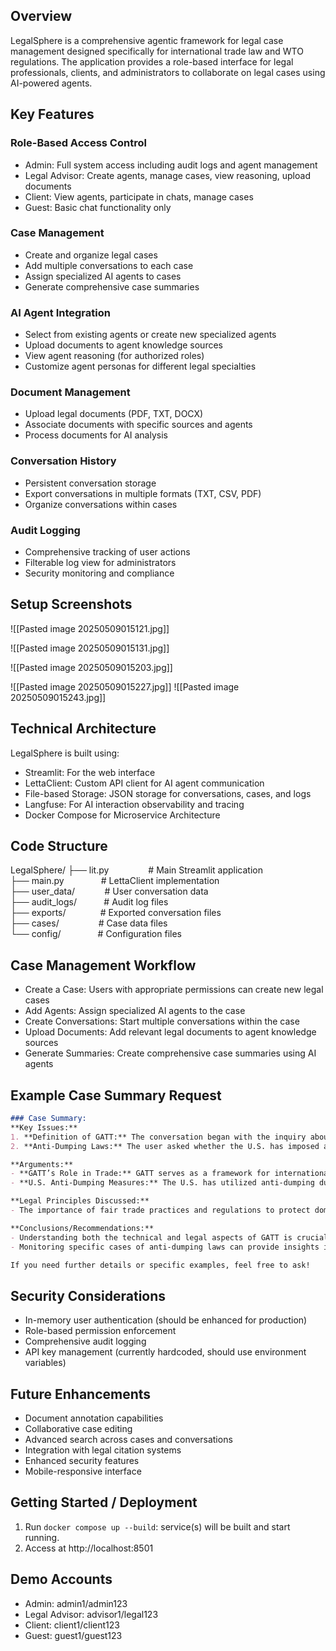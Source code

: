 ## Overview

LegalSphere is a comprehensive agentic framework for legal case management designed specifically for international trade law and WTO regulations. The application provides a role-based interface for legal professionals, clients, and administrators to collaborate on legal cases using AI-powered agents.

## Key Features

### Role-Based Access Control

- Admin: Full system access including audit logs and agent management
- Legal Advisor: Create agents, manage cases, view reasoning, upload documents
- Client: View agents, participate in chats, manage cases
- Guest: Basic chat functionality only

### Case Management

- Create and organize legal cases
- Add multiple conversations to each case
- Assign specialized AI agents to cases
- Generate comprehensive case summaries

### AI Agent Integration

- Select from existing agents or create new specialized agents
- Upload documents to agent knowledge sources
- View agent reasoning (for authorized roles)
- Customize agent personas for different legal specialties

### Document Management

- Upload legal documents (PDF, TXT, DOCX)
- Associate documents with specific sources and agents
- Process documents for AI analysis

### Conversation History

- Persistent conversation storage
- Export conversations in multiple formats (TXT, CSV, PDF)
- Organize conversations within cases

### Audit Logging

- Comprehensive tracking of user actions
- Filterable log view for administrators
- Security monitoring and compliance

## Setup Screenshots

![[Pasted image 20250509015121.jpg]]

![[Pasted image 20250509015131.jpg]]

![[Pasted image 20250509015203.jpg]]

![[Pasted image 20250509015227.jpg]]
![[Pasted image 20250509015243.jpg]]
## Technical Architecture

LegalSphere is built using:
- Streamlit: For the web interface
- LettaClient: Custom API client for AI agent communication
- File-based Storage: JSON storage for conversations, cases, and logs
- Langfuse: For AI interaction observability and tracing
- Docker Compose for Microservice Architecture
## Code Structure

LegalSphere/
├── lit.py                # Main Streamlit application
├── main.py               # LettaClient implementation
├── user_data/            # User conversation data
├── audit_logs/           # Audit log files
├── exports/              # Exported conversation files
├── cases/                # Case data files
└── config/               # Configuration files

## Case Management Workflow

- Create a Case: Users with appropriate permissions can create new legal cases
- Add Agents: Assign specialized AI agents to the case
- Create Conversations: Start multiple conversations within the case
- Upload Documents: Add relevant legal documents to agent knowledge sources
- Generate Summaries: Create comprehensive case summaries using AI agents

## Example Case Summary Request

```markdown
### Case Summary:
**Key Issues:**
1. **Definition of GATT:** The conversation began with the inquiry about GATT, where it was explained as the Generic Attribute Profile in Bluetooth Low Energy and later as the General Agreement on Tariffs and Trade in a legal context.
2. **Anti-Dumping Laws:** The user asked whether the U.S. has imposed anti-dumping laws on China, leading to a discussion on specific cases.

**Arguments:**
- **GATT’s Role in Trade:** GATT serves as a framework for international trade, aiming to reduce trade barriers and promote fair competition.
- **U.S. Anti-Dumping Measures:** The U.S. has utilized anti-dumping duties to protect its domestic industries from unfair pricing by foreign competitors, specifically citing Chinese imports.

**Legal Principles Discussed:**
- The importance of fair trade practices and regulations to protect domestic markets.

**Conclusions/Recommendations:**
- Understanding both the technical and legal aspects of GATT is crucial for grasping international trade dynamics.
- Monitoring specific cases of anti-dumping laws can provide insights into trade relations between the U.S. and China.

If you need further details or specific examples, feel free to ask!
```

## Security Considerations

- In-memory user authentication (should be enhanced for production)
- Role-based permission enforcement
- Comprehensive audit logging
- API key management (currently hardcoded, should use environment variables)

## Future Enhancements

- Document annotation capabilities
- Collaborative case editing
- Advanced search across cases and conversations
- Integration with legal citation systems
- Enhanced security features
- Mobile-responsive interface

## Getting Started / Deployment

1. Run `docker compose up --build`: service(s) will be built and start running. 
2. Access at http://localhost:8501

## Demo Accounts

- Admin: admin1/admin123
- Legal Advisor: advisor1/legal123
- Client: client1/client123
- Guest: guest1/guest123